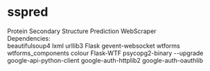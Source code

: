 # sspred
Protein Secondary Structure Prediction WebScraper
<br />
Dependencies:
<br />
beautifulsoup4 lxml urllib3 Flask gevent-websocket wtforms wtforms_components colour Flask-WTF psycopg2-binary --upgrade google-api-python-client google-auth-httplib2 google-auth-oauthlib
